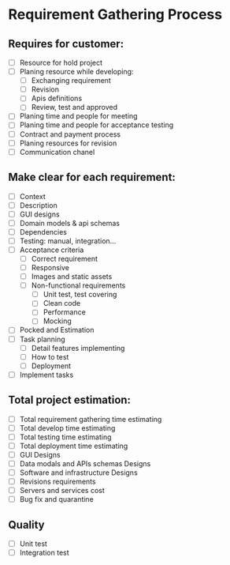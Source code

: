 # Requirement Gathering Process

## Requires for customer:
- [ ] Resource for hold project
- [ ] Planing resource while developing:
  - [ ] Exchanging requirement
  - [ ] Revision
  - [ ] Apis definitions
  - [ ] Review, test and approved
- [ ] Planing time and people for meeting
- [ ] Planing time and people for acceptance testing
- [ ] Contract and payment process
- [ ] Planing resources for revision
- [ ] Communication chanel

## Make clear for each requirement:
- [ ] Context
- [ ] Description
- [ ] GUI designs
- [ ] Domain models & api schemas
- [ ] Dependencies
- [ ] Testing: manual, integration...
- [ ] Acceptance criteria
  - [ ] Correct requirement
  - [ ] Responsive
  - [ ] Images and static assets
  - [ ] Non-functional requirements
    - [ ] Unit test, test covering
    - [ ] Clean code
    - [ ] Performance
    - [ ] Mocking
- [ ] Pocked and Estimation
- [ ] Task planning
  - [ ] Detail features implementing
  - [ ] How to test
  - [ ] Deployment
- [ ] Implement tasks

## Total project estimation:
- [ ] Total requirement gathering time estimating
- [ ] Total develop time estimating
- [ ] Total testing time estimating
- [ ] Total deployment time estimating
- [ ] GUI Designs
- [ ] Data modals and APIs schemas Designs
- [ ] Software and infrastructure Designs
- [ ] Revisions requirements
- [ ] Servers and services cost
- [ ] Bug fix and quarantine

## Quality
- [ ] Unit test
- [ ] Integration test

